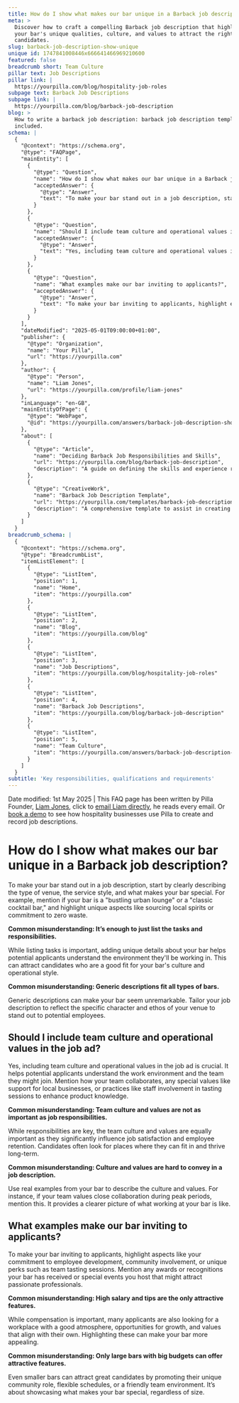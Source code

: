 ```yaml
---
title: How do I show what makes our bar unique in a Barback job description?
meta: >
  Discover how to craft a compelling Barback job description that highlights
  your bar's unique qualities, culture, and values to attract the right
  candidates.
slug: barback-job-description-show-unique
unique id: 1747841008446x666641466969210600
featured: false
breadcrumb short: Team Culture
pillar text: Job Descriptions
pillar link: |
  https://yourpilla.com/blog/hospitality-job-roles
subpage text: Barback Job Descriptions
subpage link: |
  https://yourpilla.com/blog/barback-job-description
blog: >
  How to write a barback job description: barback job description template
  included.
schema: |
  {
    "@context": "https://schema.org",
    "@type": "FAQPage",
    "mainEntity": [
      {
        "@type": "Question",
        "name": "How do I show what makes our bar unique in a Barback job description?",
        "acceptedAnswer": {
          "@type": "Answer",
          "text": "To make your bar stand out in a job description, start by clearly describing the venue type, service style, and unique aspects. For instance, state if your bar is a 'bustling urban lounge' or a 'classic cocktail bar' and highlight special features such as local spirit sourcing or a commitment to zero waste."
        }
      },
      {
        "@type": "Question",
        "name": "Should I include team culture and operational values in the job ad?",
        "acceptedAnswer": {
          "@type": "Answer",
          "text": "Yes, including team culture and operational values in the job ad is crucial as it helps applicants understand the work environment and team dynamics. Mention collaborative practices, special values like support for local businesses, or practices like staff tasting sessions, which enhance product knowledge."
        }
      },
      {
        "@type": "Question",
        "name": "What examples make our bar inviting to applicants?",
        "acceptedAnswer": {
          "@type": "Answer",
          "text": "To make your bar inviting to applicants, highlight employee development opportunities, community involvement, and unique perks like team tasting sessions. Mention any accolades or special events hosted by your bar that appeal to passionate professionals."
        }
      }
    ],
    "dateModified": "2025-05-01T09:00:00+01:00",
    "publisher": {
      "@type": "Organization",
      "name": "Your Pilla",
      "url": "https://yourpilla.com"
    },
    "author": {
      "@type": "Person",
      "name": "Liam Jones",
      "url": "https://yourpilla.com/profile/liam-jones"
    },
    "inLanguage": "en-GB",
    "mainEntityOfPage": {
      "@type": "WebPage",
      "@id": "https://yourpilla.com/answers/barback-job-description-show-unique"
    },
    "about": [
      {
        "@type": "Article",
        "name": "Deciding Barback Job Responsibilities and Skills",
        "url": "https://yourpilla.com/blog/barback-job-description",
        "description": "A guide on defining the skills and experience required for Barback positions, ensuring clear and targeted job responsibilities."
      },
      {
        "@type": "CreativeWork",
        "name": "Barback Job Description Template",
        "url": "https://yourpilla.com/templates/barback-job-description",
        "description": "A comprehensive template to assist in creating effective and appealing job descriptions for Barback positions."
      }
    ]
  }
breadcrumb_schema: |
  {
    "@context": "https://schema.org",
    "@type": "BreadcrumbList",
    "itemListElement": [
      {
        "@type": "ListItem",
        "position": 1,
        "name": "Home",
        "item": "https://yourpilla.com"
      },
      {
        "@type": "ListItem",
        "position": 2,
        "name": "Blog",
        "item": "https://yourpilla.com/blog"
      },
      {
        "@type": "ListItem",
        "position": 3,
        "name": "Job Descriptions",
        "item": "https://yourpilla.com/blog/hospitality-job-roles"
      },
      {
        "@type": "ListItem",
        "position": 4,
        "name": "Barback Job Descriptions",
        "item": "https://yourpilla.com/blog/barback-job-description"
      },
      {
        "@type": "ListItem",
        "position": 5,
        "name": "Team Culture",
        "item": "https://yourpilla.com/answers/barback-job-description-show-unique"
      }
    ]
  }
subtitle: 'Key responsibilities, qualifications and requirements'
---
```


Date modified: 1st May 2025 | This FAQ page has been written by Pilla Founder, [Liam Jones](https://yourpilla.com/profile/liam-jones), click to [email Liam directly](https://mailto:liam@yourpilla.com), he reads every email. Or [book a demo](https://calendly.com/pilla/demo) to see how hospitality businesses use Pilla to create and record job descriptions.

# How do I show what makes our bar unique in a Barback job description?

To make your bar stand out in a job description, start by clearly describing the type of venue, the service style, and what makes your bar special. For example, mention if your bar is a "bustling urban lounge" or a "classic cocktail bar," and highlight unique aspects like sourcing local spirits or commitment to zero waste.

**Common misunderstanding: It’s enough to just list the tasks and responsibilities.**

While listing tasks is important, adding unique details about your bar helps potential applicants understand the environment they'll be working in. This can attract candidates who are a good fit for your bar's culture and operational style.

**Common misunderstanding: Generic descriptions fit all types of bars.**

Generic descriptions can make your bar seem unremarkable. Tailor your job description to reflect the specific character and ethos of your venue to stand out to potential employees.

## Should I include team culture and operational values in the job ad?

Yes, including team culture and operational values in the job ad is crucial. It helps potential applicants understand the work environment and the team they might join. Mention how your team collaborates, any special values like support for local businesses, or practices like staff involvement in tasting sessions to enhance product knowledge.

**Common misunderstanding: Team culture and values are not as important as job responsibilities.**

While responsibilities are key, the team culture and values are equally important as they significantly influence job satisfaction and employee retention. Candidates often look for places where they can fit in and thrive long-term.

**Common misunderstanding: Culture and values are hard to convey in a job description.**

Use real examples from your bar to describe the culture and values. For instance, if your team values close collaboration during peak periods, mention this. It provides a clearer picture of what working at your bar is like.

## What examples make our bar inviting to applicants?

To make your bar inviting to applicants, highlight aspects like your commitment to employee development, community involvement, or unique perks such as team tasting sessions. Mention any awards or recognitions your bar has received or special events you host that might attract passionate professionals.

**Common misunderstanding: High salary and tips are the only attractive features.**

While compensation is important, many applicants are also looking for a workplace with a good atmosphere, opportunities for growth, and values that align with their own. Highlighting these can make your bar more appealing.

**Common misunderstanding: Only large bars with big budgets can offer attractive features.**

Even smaller bars can attract great candidates by promoting their unique community role, flexible schedules, or a friendly team environment. It’s about showcasing what makes your bar special, regardless of size.
